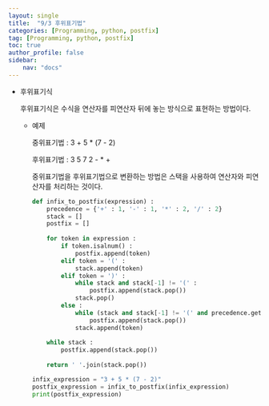 ```yaml
---
layout: single
title:  "9/3 후위표기법"
categories: [Programming, python, postfix]
tag: [Programming, python, postfix]
toc: true
author_profile: false
sidebar:
    nav: "docs"
---
```


* 후위표기식

  후위표기식은 수식을 연산자를 피연산자 뒤에 놓는 방식으로 표현하는 방법이다.

  * 예제

    중위표기법 : 3 + 5 * (7 - 2)

    후위표기법 : 3 5 7 2 - * +

    중위표기법을 후위표기법으로 변환하는 방법은 스택을 사용하여 연산자와 피연산자를 처리하는 것이다.

    ```python
    def infix_to_postfix(expression) :
        precedence = {'+' : 1, '-' : 1, '*' : 2, '/' : 2}
        stack = []
        postfix = []
        
        for token in expression :
            if token.isalnum() :
                postfix.append(token)
            elif token = '(' :
                stack.append(token)
            elif token = ')' :
                while stack and stack[-1] != '(' :
                    postfix.append(stack.pop())
    			stack.pop()
    		else :
                while (stack and stack[-1] != '(' and precedence.get(token, 0) <= precedence(stack[-1], 0)) :
                    postfix.append(stack.pop())
    			stack.append(token)
                
    	while stack :
            postfix.append(stack.pop())
            
    	return ' '.join(stack.pop())
    
    infix_expression = "3 + 5 * (7 - 2)"
    postfix_expression = infix_to_postfix(infix_expression)
    print(postfix_expression)
    ```

    